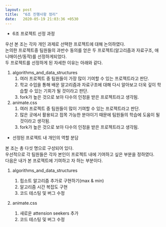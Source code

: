 ```yaml
---
layout: post
title:  "6조 진행사항 정리"
date:   2020-05-19 21:03:36 +0530
---
```

* 6조 프로젝트 선정 과정  

우선 본 조는 각자 개인 과제로 선택한 프로젝트에 대해 논의하였다.  
논의한 프로젝트중 팀원들의 과반수 동의를 얻은 두 프로젝트(알고리즘과 자료구조, 애니매이션/동작)를 선정하게되었다.  
두 프로젝트를 선정하게 된 자세한 이유는 아래와 같다.  

1. algorithms_and_data_structures 
    1. 여러 프로젝트 중 팀원들이 가장 많이 기여할 수 있는 프로젝트라고 판단.
    1. 학교 수업을 통해 배운 알고리즘과 자료구조에 대해 다시 알아보고 더욱 깊이 학습할 수 있는 기회가 될 것이라고 판단.
    1. fork가 높은 것으로 보아 다수의 인정을 받은 프로젝트라고 생각됨.
1. animate.css
    1. 여러 프로젝트 중 팀원들이 많이 기여할 수 있는 프로젝트라고 판단.
    1. 많은 곳에서 활용되고 접목 가능한 분야이기 때문에 팀원들의 학습에 도움이 될 것이라고 생각됨.
    1. fork가 높은 것으로 보아 다수의 인정을 받은 프로젝트라고 생각됨.

* 선정된 프로젝트 내 개인의 역할 분담  

본 조는 총 다섯 명으로 구성되어 있다.  
우선적으로 각 팀원들은 각자 본인이 프로젝트 내에 기여하고 싶은 부분을 정하였다.  
다음은 내가 본 프로젝트에 기여하고 자 하는 부분이다.  

1. algorithms_and_data_structures
    1. 힙소트 알고리즘 추가로 구현하기(max & min)
    1. 알고리즘 시간 복잡도 구현
    1. 코드 테스팅 및 버그 수정

1. animate.css
    1. 새로운 attension seekers 추가
    1. 코드 테스팅 및 버그 수정


[jekyll-docs]: https://jekyllrb.com/docs/home
[jekyll-gh]:   https://github.com/jekyll/jekyll
[jekyll-talk]: https://talk.jekyllrb.com/
